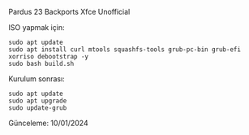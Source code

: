 Pardus 23 Backports Xfce Unofficial

ISO yapmak için:

```
sudo apt update
sudo apt install curl mtools squashfs-tools grub-pc-bin grub-efi xorriso debootstrap -y
sudo bash build.sh
```

Kurulum sonrası:

```
sudo apt update
sudo apt upgrade
sudo update-grub
```

Günceleme: 10/01/2024

